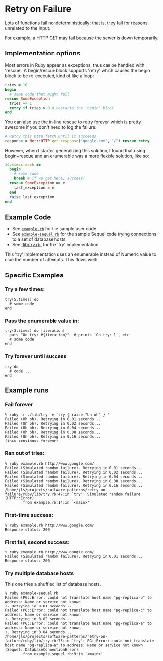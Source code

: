 # Retry on Failure

Lots of functions fail nondeterministically; that is, they fail for reasons unrelated to the input.

For example, a HTTP GET may fail because the server is down temporarily.

## Implementation options

Most errors in Ruby appear as exceptions, thus can be handled with 'rescue'. A
begin/rescue block supports 'retry' which causes the begin block to be
re-executed, kind of like a loop:

```ruby
tries = 10
begin
  # some code that might fail
rescue SomeException
  tries -= 1
  retry if tries > 0 # restarts the 'begin' block
end
```

You can also use the in-line rescue to retry forever, which is pretty awesome
if you don't need to log the failure:

```ruby
# Retry this http fetch until it succeeds
response = Net::HTTP.get_response("google.com", "/") rescue retry
```

However, when I started generalizing this solution, I found that using
begin+rescue and an enumerable was a more flexible solution, like so:

```ruby
10.times.each do
  begin
    # some code
    break # if we get here, success!
  rescue SomeException => e
    last_exception = e
  end
  raise last_exception
end
```

## Example Code

* See [`example.rb`](https://github.com/jordansissel/software-patterns/blob/master/retry-on-failure/ruby/example.rb) for the sample user code.
* See [`example-sequel.rb`](https://github.com/jordansissel/software-patterns/blob/master/retry-on-failure/ruby/example-sequel.rb)
  for the sample Sequel code trying connections to a set of database hosts.
* See [`lib/try.rb'](https://github.com/jordansissel/software-patterns/blob/master/retry-on-failure/ruby/lib/try.rb) for the 'try' implementation

This 'try' implementation uses an enumerable instead of Numeric value to clue
the number of attempts. This flows well:

## Specific Examples

### Try a few times:
```
try(5.times) do
  # some code
end
```

### Pass the enumerable value in:
```
try(5.times) do |iteration|
  puts "On try: #{iteration}"  # prints 'On try: 1', etc
  # some code
end
```
### Try forever until success

```
try do 
  # code ...
end
```

## Example runs

### Fail forever

```
% ruby -r ./lib/try -e 'try { raise "Uh oh" } '
Failed (Uh oh). Retrying in 0.01 seconds...
Failed (Uh oh). Retrying in 0.02 seconds...
Failed (Uh oh). Retrying in 0.04 seconds...
Failed (Uh oh). Retrying in 0.08 seconds...
Failed (Uh oh). Retrying in 0.16 seconds...
(this continues forever)
```


### Ran out of tries:

```
% ruby example.rb http://www.google.com/
Failed (Simulated random failure). Retrying in 0.01 seconds...
Failed (Simulated random failure). Retrying in 0.02 seconds...
Failed (Simulated random failure). Retrying in 0.04 seconds...
Failed (Simulated random failure). Retrying in 0.08 seconds...
Failed (Simulated random failure). Retrying in 0.16 seconds...
/home/jls/projects/software-patterns/retry-on-failure/ruby/lib/try.rb:47:in `try': Simulated random failure (HTTP::Error)
        from example.rb:14:in `<main>'
```

### First-time success:

```
% ruby example.rb http://www.google.com/
Response status: 200
```

### First fail, second success:

```
% ruby example.rb http://www.google.com/
Failed (Simulated random failure). Retrying in 0.01 seconds...
Response status: 200
```

### Try multiple database hosts

This one tries a shuffled list of database hosts.

```
% ruby example-sequel.rb
Failed (PG::Error: could not translate host name "pg-replica-b" to address: Name or service not known
). Retrying in 0.01 seconds...
Failed (PG::Error: could not translate host name "pg-replica-c" to address: Name or service not known
). Retrying in 0.02 seconds...
Failed (PG::Error: could not translate host name "pg-replica-a" to address: Name or service not known
). Retrying in 0.04 seconds...
/home/jls/projects/software-patterns/retry-on-failure/ruby/lib/try.rb:75:in `try': PG::Error: could not translate host name "pg-replica-a" to address: Name or service not known (Sequel::DatabaseConnectionError)
        from example-sequel.rb:9:in `<main>'
```
